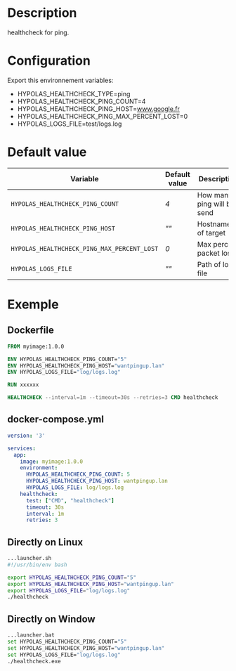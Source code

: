 # Description

healthcheck for ping.

# Configuration

Export this environnement variables:

- HYPOLAS_HEALTHCHECK_TYPE=ping
- HYPOLAS_HEALTHCHECK_PING_COUNT=4
- HYPOLAS_HEALTHCHECK_PING_HOST=www.google.fr
- HYPOLAS_HEALTHCHECK_PING_MAX_PERCENT_LOST=0
- HYPOLAS_LOGS_FILE=test/logs.log

# Default value

| Variable | Default value |  Description|   Required |
|---|---|---|---|
| `HYPOLAS_HEALTHCHECK_PING_COUNT`  | *4*  | How many ping will be send  | false
| `HYPOLAS_HEALTHCHECK_PING_HOST`  | *""*  | Hostname/IP of target   | **true**
| `HYPOLAS_HEALTHCHECK_PING_MAX_PERCENT_LOST`  | *0*  | Max percent packet lost  | false
| `HYPOLAS_LOGS_FILE`  | *""*  | Path of logs file  | **true**

# Exemple

## Dockerfile
```Dockerfile
FROM myimage:1.0.0

ENV HYPOLAS_HEALTHCHECK_PING_COUNT="5"
ENV HYPOLAS_HEALTHCHECK_PING_HOST="wantpingup.lan"
ENV HYPOLAS_LOGS_FILE="log/logs.log"

RUN xxxxxx

HEALTHCHECK --interval=1m --timeout=30s --retries=3 CMD healthcheck
```

## docker-compose.yml

```yaml
version: '3'

services:
  app:
    image: myimage:1.0.0
    environment:
      HYPOLAS_HEALTHCHECK_PING_COUNT: 5
      HYPOLAS_HEALTHCHECK_PING_HOST: wantpingup.lan
      HYPOLAS_LOGS_FILE: log/logs.log
    healthcheck:
      test: ["CMD", "healthcheck"]
      timeout: 30s
      interval: 1m
      retries: 3
```

## Directly on Linux

```bash
...launcher.sh
#!/usr/bin/env bash

export HYPOLAS_HEALTHCHECK_PING_COUNT="5"
export HYPOLAS_HEALTHCHECK_PING_HOST="wantpingup.lan"
export HYPOLAS_LOGS_FILE="log/logs.log"
./healthcheck
```

## Directly on Window

```bash
...launcher.bat
set HYPOLAS_HEALTHCHECK_PING_COUNT="5"
set HYPOLAS_HEALTHCHECK_PING_HOST="wantpingup.lan"
set HYPOLAS_LOGS_FILE="log/logs.log"
./healthcheck.exe
```